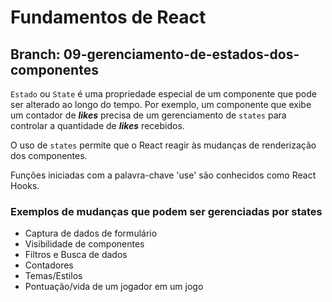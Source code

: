 # Fundamentos de React

## Branch: 09-gerenciamento-de-estados-dos-componentes

`Estado` ou `State` é uma propriedade especial de um componente que pode ser alterado ao longo do tempo. Por exemplo, um componente que exibe um contador de **_likes_** precisa de um gerenciamento de `states` para controlar a quantidade de **_likes_** recebidos.

O uso de `states` permite que o React reagir às mudanças de renderização dos componentes.

Funções iniciadas com a palavra-chave 'use' são conhecidos como React Hooks.

### Exemplos de mudanças que podem ser gerenciadas por states

- Captura de dados de formulário
- Visibilidade de componentes
- Filtros e Busca de dados
- Contadores
- Temas/Estilos
- Pontuação/vida de um jogador em um jogo
